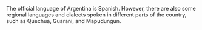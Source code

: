 The official language of Argentina is Spanish. However, there are also some regional languages and dialects spoken in different parts of the country, such as Quechua, Guaraní, and Mapudungun.